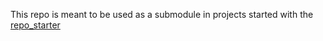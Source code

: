 This repo is meant to be used as a submodule in projects started with the [repo_starter](https://github.com/Stinkstudios/repo_starter)
